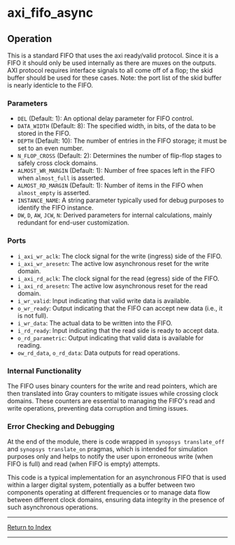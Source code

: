 # axi_fifo_async

## Operation

This is a standard FIFO that uses the axi ready/valid protocol. Since it is a FIFO it should only be used internally as there are muxes on the outputs. AXI protocol requires interface signals to all come off of a flop; the skid buffer should be used for these cases. Note: the port list of the skid buffer is nearly identicle to the FIFO.

### Parameters

- `DEL` (Default: 1): An optional delay parameter for FIFO control.
- `DATA_WIDTH` (Default: 8): The specified width, in bits, of the data to be stored in the FIFO.
- `DEPTH` (Default: 10): The number of entries in the FIFO storage; it must be set to an even number.
- `N_FLOP_CROSS` (Default: 2): Determines the number of flip-flop stages to safely cross clock domains.
- `ALMOST_WR_MARGIN` (Default: 1): Number of free spaces left in the FIFO when `almost_full` is asserted.
- `ALMOST_RD_MARGIN` (Default: 1): Number of items in the FIFO when `almost_empty` is asserted.
- `INSTANCE_NAME`: A string parameter typically used for debug purposes to identify the FIFO instance.
- `DW`, `D`, `AW`, `JCW`, `N`: Derived parameters for internal calculations, mainly redundant for end-user customization.

### Ports

- `i_axi_wr_aclk`: The clock signal for the write (ingress) side of the FIFO.
- `i_axi_wr_aresetn`: The active low asynchronous reset for the write domain.
- `i_axi_rd_aclk`: The clock signal for the read (egress) side of the FIFO.
- `i_axi_rd_aresetn`: The active low asynchronous reset for the read domain.
- `i_wr_valid`: Input indicating that valid write data is available.
- `o_wr_ready`: Output indicating that the FIFO can accept new data (i.e., it is not full).
- `i_wr_data`: The actual data to be written into the FIFO.
- `i_rd_ready`: Input indicating that the read side is ready to accept data.
- `o_rd_parametric`: Output indicating that valid data is available for reading.
- `ow_rd_data`, `o_rd_data`: Data outputs for read operations.

### Internal Functionality

The FIFO uses binary counters for the write and read pointers, which are then translated into Gray counters to mitigate issues while crossing clock domains. These counters are essential to managing the FIFO's read and write operations, preventing data corruption and timing issues.

### Error Checking and Debugging

At the end of the module, there is code wrapped in `synopsys translate_off` and `synopsys translate_on` pragmas, which is intended for simulation purposes only and helps to notify the user upon erroneous write (when FIFO is full) and read (when FIFO is empty) attempts.

This code is a typical implementation for an asynchronous FIFO that is used within a larger digital system, potentially as a buffer between two components operating at different frequencies or to manage data flow between different clock domains, ensuring data integrity in the presence of such asynchronous operations.

---

[Return to Index](index.md)

---
